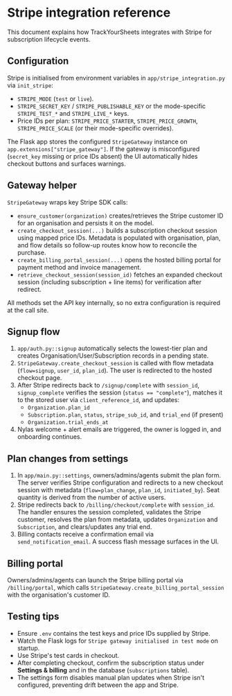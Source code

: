 # Stripe integration reference

This document explains how TrackYourSheets integrates with Stripe for subscription lifecycle events.

## Configuration

Stripe is initialised from environment variables in `app/stripe_integration.py` via `init_stripe`:

- `STRIPE_MODE` (`test` or `live`).
- `STRIPE_SECRET_KEY` / `STRIPE_PUBLISHABLE_KEY` or the mode-specific `STRIPE_TEST_*` and `STRIPE_LIVE_*` keys.
- Price IDs per plan: `STRIPE_PRICE_STARTER`, `STRIPE_PRICE_GROWTH`, `STRIPE_PRICE_SCALE` (or their mode-specific overrides).

The Flask app stores the configured `StripeGateway` instance on `app.extensions["stripe_gateway"]`. If the gateway is misconfigured (`secret_key` missing or price IDs absent) the UI automatically hides checkout buttons and surfaces warnings.

## Gateway helper

`StripeGateway` wraps key Stripe SDK calls:

- `ensure_customer(organization)` creates/retrieves the Stripe customer ID for an organisation and persists it on the model.
- `create_checkout_session(...)` builds a subscription checkout session using mapped price IDs. Metadata is populated with organisation, plan, and flow details so follow-up routes know how to reconcile the purchase.
- `create_billing_portal_session(...)` opens the hosted billing portal for payment method and invoice management.
- `retrieve_checkout_session(session_id)` fetches an expanded checkout session (including subscription + line items) for verification after redirect.

All methods set the API key internally, so no extra configuration is required at the call site.

## Signup flow

1. `app/auth.py::signup` automatically selects the lowest-tier plan and creates Organisation/User/Subscription records in a pending state.
2. `StripeGateway.create_checkout_session` is called with flow metadata (`flow=signup`, `user_id`, `plan_id`). The user is redirected to the hosted checkout page.
3. After Stripe redirects back to `/signup/complete` with `session_id`, `signup_complete` verifies the session (`status == "complete"`), matches it to the stored user via `client_reference_id`, and updates:
   - `Organization.plan_id`
   - `Subscription.plan`, `status`, `stripe_sub_id`, and `trial_end` (if present)
   - `Organization.trial_ends_at`
4. Nylas welcome + alert emails are triggered, the owner is logged in, and onboarding continues.

## Plan changes from settings

1. In `app/main.py::settings`, owners/admins/agents submit the plan form. The server verifies Stripe configuration and redirects to a new checkout session with metadata (`flow=plan_change`, `plan_id`, `initiated_by`). Seat quantity is derived from the number of active users.
2. Stripe redirects back to `/billing/checkout/complete` with `session_id`. The handler ensures the session completed, validates the Stripe customer, resolves the plan from metadata, updates `Organization` and `Subscription`, and clears/updates any trial end.
3. Billing contacts receive a confirmation email via `send_notification_email`. A success flash message surfaces in the UI.

## Billing portal

Owners/admins/agents can launch the Stripe billing portal via `/billing/portal`, which calls `StripeGateway.create_billing_portal_session` with the organisation's customer ID.

## Testing tips

- Ensure `.env` contains the test keys and price IDs supplied by Stripe.
- Watch the Flask logs for `Stripe gateway initialised in test mode` on startup.
- Use Stripe's test cards in checkout.
- After completing checkout, confirm the subscription status under **Settings & billing** and in the database (`subscriptions` table).
- The settings form disables manual plan updates when Stripe isn't configured, preventing drift between the app and Stripe.
